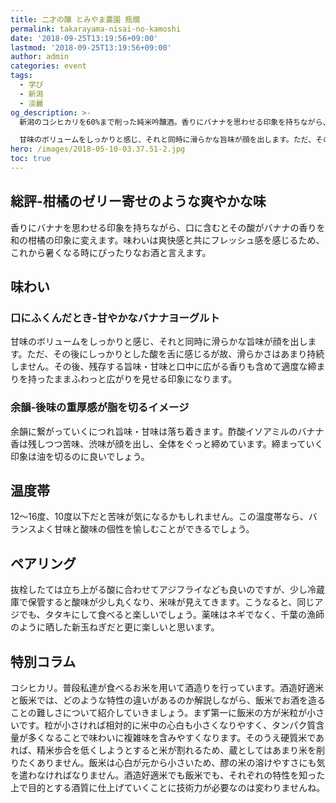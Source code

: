 ```yaml
---
title: 二才の醸 とみやま農園 瓶燗
permalink: takarayama-nisai-no-kamoshi
date: '2018-09-25T13:19:56+09:00'
lastmod: '2018-09-25T13:19:56+09:00'
author: admin
categories: event
tags:
  - 学び
  - 新潟
  - 淡麗
og_description: >-
  新潟のコシヒカリを60%まで削った純米吟醸酒。香りにバナナを思わせる印象を持ちながら、口に含むとその酸がバナナの香りを和の柑橘の印象に変えます。味わいは爽快感と共にフレッシュ感を感じるため、これから暑くなる時にぴったりなお酒と言えます。

  甘味のボリュームをしっかりと感じ、それと同時に滑らかな旨味が顔を出します。ただ、その後にしっかりとした酸を舌に感じるが故、滑らかさはあまり持続しません。その後、残存する旨味・甘味と口中に広がる香りも含めて適度な締まりを持ったままふわっと広がりを見せる印象になります。
hero: /images/2018-05-10-03.37.51-2.jpg
toc: true
---
```

## 総評-柑橘のゼリー寄せのような爽やかな味
香りにバナナを思わせる印象を持ちながら、口に含むとその酸がバナナの香りを和の柑橘の印象に変えます。味わいは爽快感と共にフレッシュ感を感じるため、これから暑くなる時にぴったりなお酒と言えます。

## 味わい
### 口にふくんだとき-甘やかなバナナヨーグルト
甘味のボリュームをしっかりと感じ、それと同時に滑らかな旨味が顔を出します。ただ、その後にしっかりとした酸を舌に感じるが故、滑らかさはあまり持続しません。その後、残存する旨味・甘味と口中に広がる香りも含めて適度な締まりを持ったままふわっと広がりを見せる印象になります。

### 余韻-後味の重厚感が脂を切るイメージ
余韻に繋がっていくにつれ旨味・甘味は落ち着きます。酢酸イソアミルのバナナ香は残しつつ苦味、渋味が顔を出し、全体をぐっと締めています。締まっていく印象は油を切るのに良いでしょう。

## 温度帯
12〜16度、10度以下だと苦味が気になるかもしれません。この温度帯なら、バランスよく甘味と酸味の個性を愉しむことができるでしょう。

## ペアリング
抜栓したては立ち上がる酸に合わせてアジフライなども良いのですが、少し冷蔵庫で保管すると酸味が少し丸くなり、米味が見えてきます。こうなると、同じアジでも、タタキにして食べると楽しいでしょう。薬味はネギでなく、千葉の漁師のように晒した新玉ねぎだと更に楽しいと思います。

## 特別コラム
コシヒカリ。普段私達が食べるお米を用いて酒造りを行っています。酒造好適米と飯米では、どのような特性の違いがあるのか解説しながら、飯米でお酒を造ることの難しさについて紹介していきましょう。まず第一に飯米の方が米粒が小さいです。粒が小さければ相対的に米中の心白も小さくなりやすく、タンパク質含量が多くなることで味わいに複雑味を含みやすくなります。そのうえ硬質米であれば、精米歩合を低くしようとすると米が割れるため、蔵としてはあまり米を削りたくありません。飯米は心白が元から小さいため、醪の米の溶けやすさにも気を遣わなければなりません。酒造好適米でも飯米でも、それぞれの特性を知った上で目的とする酒質に仕上げていくことに技術力が必要なのは変わりませんね。
